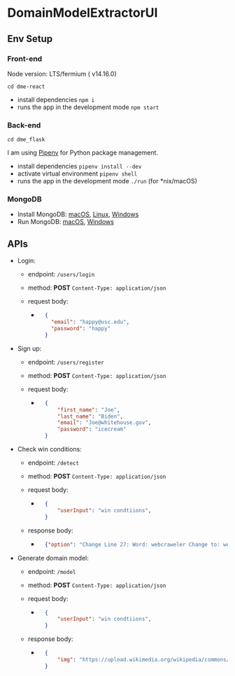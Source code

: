 # DomainModelExtractorUI




## Env Setup
### Front-end

Node version: LTS/fermium ( v14.16.0)

```
cd dme-react
```

- install dependencies `npm i`
- runs the app in the development mode `npm start`

### Back-end

```
cd dme_flask
```

I am using [Pipenv](https://github.com/pypa/pipenv) for Python package management.  

- install dependencies `pipenv install --dev`
- activate virtual environment ` pipenv shell `
- runs the app in the development mode `./run`  (for *nix/macOS)

### MongoDB

- Install MongoDB: [macOS](https://docs.mongodb.com/manual/tutorial/install-mongodb-on-os-x/#install-mongodb-community-edition), [Linux](https://docs.mongodb.com/manual/administration/install-on-linux/), [Windows](https://docs.mongodb.com/manual/tutorial/install-mongodb-on-windows/)
- Run MongoDB: [macOS](https://docs.mongodb.com/manual/tutorial/install-mongodb-on-os-x/#run-mongodb-community-edition), [Windows](https://docs.mongodb.com/manual/tutorial/install-mongodb-on-windows/#run-mongodb-community-edition-as-a-windows-service)

    

## APIs

- Login: 

    - endpoint: `/users/login`  

    - method: **POST** `Content-Type: application/json`

    - request body: 

        - ```json
            {
              "email": "happy@usc.edu",
              "password": "happy"
            }
            ```

- Sign up: 

    - endpoint: `/users/register`

    - method: **POST**  `Content-Type: application/json`

    - request body: 

        - ```json
            {
                "first_name": "Joe",
                "last_name": "Biden",
                "email": "Joe@whitehouse.gov",
                "password": "icecream"
            }
            ```

- Check win conditions: 

    - endpoint: `/detect`

    - method: **POST**  `Content-Type: application/json`

    - request body: 

        - ```json
            {
                "userInput": "win condtiions",
            }
            ```
        
    - response body:
    
        - ```json
            {"option": "Change Line 27: Word: webcraweler Change to: webcrawler"}
            ```
    
- Generate domain model: 

    - endpoint: `/model`

    - method: **POST**  `Content-Type: application/json`

    - request body: 

        - ```json
            {
                "userInput": "win condtiions",
            }
            ```
            
    
    - response body:
    
        - ```json
            {
                "img": "https://upload.wikimedia.org/wikipedia/commons/8/84/Apple_Campus_One_Infinite_Loop_Sign.jpg"
            }
            ```
    
            
    
    
    
    
    
    
    
    

